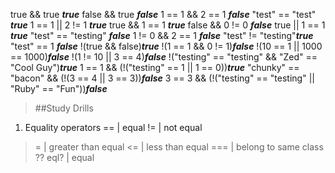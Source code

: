 true && true ___true___
false && true ___false___
1 == 1 && 2 == 1 ___false___
"test" == "test" ___true___
1 == 1 || 2 != 1 ___true___
true && 1 == 1 ___true___
false && 0 != 0  ___false___
true || 1 == 1 ___true___
"test" == "testing" ___false___
1 != 0 && 2 == 1 ___false___
"test" != "testing"___true___
"test" == 1 ___false___
!(true && false)___true___
!(1 == 1 && 0 != 1)___false___
!(10 == 1 || 1000 == 1000)___false___
!(1 != 10 || 3 == 4)___false___
!("testing" == "testing" && "Zed" == "Cool Guy")___true___
1 == 1 && (!("testing" == 1 || 1 == 0))___true___
"chunky" == "bacon" && (!(3 == 4 || 3 == 3))___false___
3 == 3 && (!("testing" == "testing" || "Ruby" == "Fun"))___false___


>##Study Drills
1. Equality operators
  ==      |  equal
  !=      | not equal
  >=      | greater than equal
  <=      | less than equal
  ===     | belong to same class ??
  eql?    | equal
